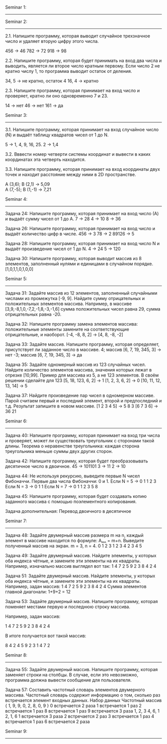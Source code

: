 Seminar 1:
______________________________________________________________________________________________________________________________________________


Seminar 2:
______________________________________________________________________________________________________________________________________________
2.1. Напишите программу, которая выводит случайное трехзначное число и удаляет вторую цифру этого числа.

456 -> 46
782 -> 72
918 -> 98


2.2. Напишите программу, которая будет принимать на вход два числа и выводить, является ли второе число кратным первому. Если число 2 не кратно числу 1, то программа выводит остаток от деления.

34, 5 -> не кратно, остаток 4 
16, 4 -> кратно


2.3. Напишите программу, которая принимает на вход число и проверяет, кратно ли оно одновременно 
7 и 23.

14 -> нет 
46 -> нет 
161 -> да

Seminar 3:
______________________________________________________________________________________________________________________________________________
3.1. Напишите программу, которая принимает на вход случайное число (N) и выдаёт таблицу квадратов чисел от 1 до N.

5 -> 1, 4, 9, 16, 25.
2 -> 1,4

3.2. Вввести номер четверти системы координат и вывести в каких координатах эта четверть находится.

3.3. Напишите программу, которая принимает на вход координаты двух точек и находит расстояние между ними в 2D пространстве. 

A (3,6); B (2,1) -> 5,09  
A (7,-5); B (1,-1) -> 7,21 
 
Seminar 4:
______________________________________________________________________________________________________________________________________________

Задача 24: Напишите программу, которая принимает на вход число (А) и выдаёт сумму чисел от 1 до А.
7 -> 28
4 -> 10
8 -> 36

Задача 26: Напишите программу, которая принимает на вход число и выдаёт количество цифр в числе.
456 -> 3
78 -> 2
89126 -> 5

Задача 28: Напишите программу, которая принимает на вход число N и выдаёт произведение чисел от 1 до N.
4 -> 24 
5 -> 120


Задача 30: Напишите программу, которая выводит массив из 8 элементов, заполненный нулями и единицами в случайном порядке.
[1,0,1,1,0,1,0,0]

Seminar 5:
______________________________________________________________________________________________________________________________________________

Задача 31: Задайте массив из 12 элементов, заполненный случайными числами из промежутка [-9, 9]. Найдите сумму отрицательных и положительных элементов массива.
Например, в массиве [3,9,-8,1,0,-7,2,-1,8,-3,-1,6] сумма положительных чисел равна 29, сумма отрицательных равна -20.

Задача 32: Напишите программу замена элементов массива: положительные элементы замените на соответствующие отрицательные, и наоборот.
[-4, -8, 8, 2] -> [4, 8, -8, -2] 

Задача 33: Задайте массив. Напишите программу, которая определяет, присутствует ли заданное число в массиве.
4; массив [6, 7, 19, 345, 3] -> нет
-3; массив [6, 7, 19, 345, 3] -> да

Задача 35: Задайте одномерный массив из 123 случайных чисел. Найдите количество элементов массива, значения которых лежат в отрезке [10,99]. 
Пример для массива из 5, а не 123 элементов. В своём решении сделайте для 123
[5, 18, 123, 6, 2] -> 1
[1, 2, 3, 6, 2] -> 0
[10, 11, 12, 13, 14] -> 5

Задача 37: Найдите произведение пар чисел в одномерном массиве. Парой считаем первый и последний элемент, второй и предпоследний и т.д. Результат запишите в новом массиве.
[1 2 3 4 5] -> 5 8 3
[6 7 3 6] -> 36 21

Seminar 6:
______________________________________________________________________________________________________________________________________________

Задача 40: Напишите программу, которая принимает на вход три числа и проверяет, может ли существовать треугольник с сторонами такой длины.
Теорема о неравенстве треугольника: каждая сторона треугольника меньше суммы двух других сторон.

Задача 42: Напишите программу, которая будет преобразовывать десятичное число в двоичное.
45 -> 101101
3  -> 11
2  -> 10

Задача 44: Не используя рекурсию, выведите первые N чисел Фибоначчи. Первые два числа Фибоначчи: 0 и 1.
Если N = 5 -> 0 1 1 2 3
Если N = 3 -> 0 1 1
Если N = 7 -> 0 1 1 2 3 5 8

Задача 45: Напишите программу, которая будет создавать копию заданного массива с помощью поэлементного копирования.

Задача дополнительная:
Перевод двоичного в десятичное

Seminar 7:
______________________________________________________________________________________________________________________________________________

Задача 48: Задайте двумерный массив размера m на n, каждый элемент в массиве находится по формуле: Aₘₙ = m+n. Выведите полученный массив на экран.
m = 3, n = 4.
0 1 2 3
1 2 3 4
2 3 4 5

Задача 49: Задайте двумерный массив. Найдите элементы, у которых оба индекса чётные, и замените эти элементы на их квадраты.
Например, изначально массив
 выглядел вот так:
1 4 7 2
5 9 2 3
8 4 2 4

Задача 51: Задайте двумерный массив. Найдите элементы, у которых оба индекса чётные, и замените эти элементы на их квадраты.
Например, задан массив:
1 4 7 2
5 9 2 3
8 4 2 4
Сумма элементов главной диагонали: 1+9+2 = 12

Задача 53: Задайте двумерный массив. Напишите программу, которая поменяет местами первую и последнюю строку массива.

Например, задан массив:

1 4 7 2
5 9 2 3
8 4 2 4

В итоге получается вот такой массив:

8 4 2 4
5 9 2 3
1 4 7 2

Seminar 8:
______________________________________________________________________________________________________________________________________________

Задача 55: Задайте двумерный массив. Напишите программу, которая заменяет строки на столбцы. В случае, если это невозможно, программа должна вывести сообщение для пользователя.

Задача 57: Составить частотный словарь элементов двумерного массива. Частотный словарь содержит информацию о том, сколько раз встречается элемент входных данных.
Набор данных
Частотный массив
{ 1, 9, 9, 0, 2, 8, 0, 9 }
0 встречается 2 раза 
1 встречается 1 раз 
2 встречается 1 раз 
8 встречается 1 раз 
9 встречается 3 раза
1, 2, 3 
4, 6, 1 
2, 1, 6
1 встречается 3 раза 
2 встречается 2 раз 
3 встречается 1 раз 
4 встречается 1 раз 
6 встречается 2 раза

Seminar 9:
______________________________________________________________________________________________________________________________________________
